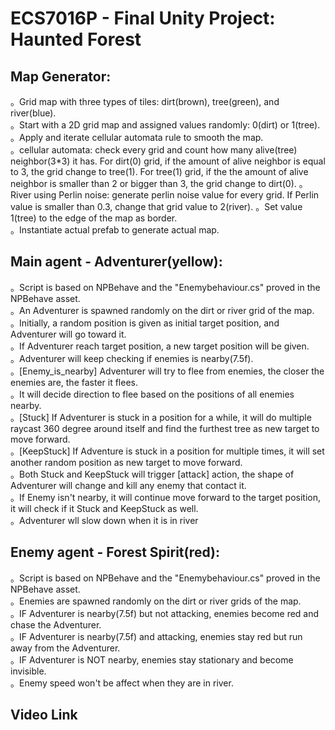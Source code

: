 # ECS7016P - Final Unity Project: Haunted Forest
## Map Generator:<br> 
。Grid map with three types of tiles: dirt(brown), tree(green), and river(blue).<br>
。Start with a 2D grid map and assigned values randomly: 0(dirt) or 1(tree).<br>
。Apply and iterate cellular automata rule to smooth the map.<br>
。cellular automata: check every grid and count how many alive(tree) neighbor(3*3) it has. For dirt(0) grid, if the amount of alive neighbor is equal to 3, the grid change to tree(1). For tree(1) grid, if the the amount of alive neighbor is smaller than 2 or bigger than 3, the grid change to dirt(0).
。River using Perlin noise: generate perlin noise value for every grid. If Perlin value is smaller than 0.3, change that grid value to 2(river).
。Set value 1(tree) to the edge of the map as border.<br>
。Instantiate actual prefab to generate actual map.<br>
## Main agent - Adventurer(yellow):<br>
。Script is based on NPBehave and the "Enemybehaviour.cs" proved in the NPBehave asset.<br>
。An Adventurer is spawned randomly on the dirt or river grid of the map.<br>
。Initially, a random position is given as initial target position, and Adventurer will go toward it.<br>
。If Adventurer reach target position, a new target position will be given.<br>
。Adventurer will keep checking if enemies is nearby(7.5f).<br>
。[Enemy_is_nearby] Adventurer will try to flee from enemies, the closer the enemies are, the faster it flees.<br>
。It will decide direction to flee based on the positions of all enemies nearby.<br>
。[Stuck] If Adventurer is stuck in a position for a while, it will do multiple raycast 360 degree around itself and find the furthest tree as new target to move forward.<br>
。[KeepStuck] If Adventure is stuck in a position for multiple times, it will set another random position as new target to move forward.<br>
。Both Stuck and KeepStuck will trigger [attack] action, the shape of Adventurer will change and kill any enemy that contact it.<br>
。If Enemy isn't nearby, it will continue move forward to the target position, it will check if it Stuck and KeepStuck as well.<br>
。Adventurer wll slow down when it is in river<br>
## Enemy agent - Forest Spirit(red):<br>
。Script is based on NPBehave and the "Enemybehaviour.cs" proved in the NPBehave asset.<br>
。Enemies are spawned randomly on the dirt or river grids of the map.<br>
。IF Adventurer is nearby(7.5f) but not attacking, enemies become red and chase the Adventurer.<br>
。IF Adventurer is nearby(7.5f) and attacking, enemies stay red but run away from the Adventurer.<br>
。IF Adventurer is NOT nearby, enemies stay stationary and become invisible.<br>
。Enemy speed won't be affect when they are in river.<br>

## Video Link<br>


